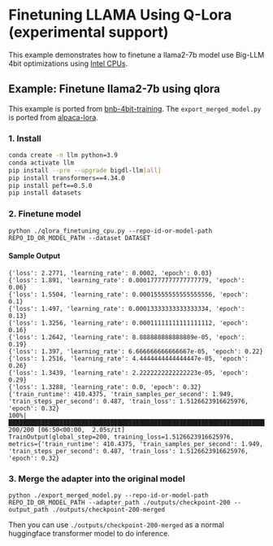 # Finetuning LLAMA Using Q-Lora (experimental support)

This example demonstrates how to finetune a llama2-7b model use Big-LLM 4bit optimizations using [Intel CPUs](../README.md).


## Example: Finetune llama2-7b using qlora

This example is ported from [bnb-4bit-training](https://colab.research.google.com/drive/1VoYNfYDKcKRQRor98Zbf2-9VQTtGJ24k?usp=sharing). The `export_merged_model.py` is ported from [alpaca-lora](https://github.com/tloen/alpaca-lora/blob/main/export_hf_checkpoint.py).

### 1. Install

```bash
conda create -n llm python=3.9
conda activate llm
pip install --pre --upgrade bigdl-llm[all]
pip install transformers==4.34.0
pip install peft==0.5.0
pip install datasets
```

### 2. Finetune model

```
python ./qlora_finetuning_cpu.py --repo-id-or-model-path REPO_ID_OR_MODEL_PATH --dataset DATASET
```

#### Sample Output
```log
{'loss': 2.2771, 'learning_rate': 0.0002, 'epoch': 0.03}
{'loss': 1.891, 'learning_rate': 0.00017777777777777779, 'epoch': 0.06}
{'loss': 1.5504, 'learning_rate': 0.00015555555555555556, 'epoch': 0.1}
{'loss': 1.497, 'learning_rate': 0.00013333333333333334, 'epoch': 0.13}
{'loss': 1.3256, 'learning_rate': 0.00011111111111111112, 'epoch': 0.16}
{'loss': 1.2642, 'learning_rate': 8.888888888888889e-05, 'epoch': 0.19}
{'loss': 1.397, 'learning_rate': 6.666666666666667e-05, 'epoch': 0.22}
{'loss': 1.2516, 'learning_rate': 4.4444444444444447e-05, 'epoch': 0.26}
{'loss': 1.3439, 'learning_rate': 2.2222222222222223e-05, 'epoch': 0.29}
{'loss': 1.3288, 'learning_rate': 0.0, 'epoch': 0.32}
{'train_runtime': 410.4375, 'train_samples_per_second': 1.949, 'train_steps_per_second': 0.487, 'train_loss': 1.5126623916625976, 'epoch': 0.32}
100%|██████████████████████████████████████████████████████████████████████████████████████| 200/200 [06:50<00:00,  2.05s/it]
TrainOutput(global_step=200, training_loss=1.5126623916625976, metrics={'train_runtime': 410.4375, 'train_samples_per_second': 1.949, 'train_steps_per_second': 0.487, 'train_loss': 1.5126623916625976, 'epoch': 0.32}
```

### 3. Merge the adapter into the original model

```
python ./export_merged_model.py --repo-id-or-model-path REPO_ID_OR_MODEL_PATH --adapter_path ./outputs/checkpoint-200 --output_path ./outputs/checkpoint-200-merged
```

Then you can use `./outputs/checkpoint-200-merged` as a normal huggingface transformer model to do inference.
